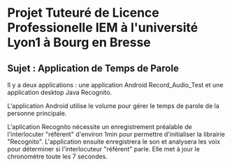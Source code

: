 # Projet Tuteuré de Licence Professionelle IEM à l'université Lyon1 à Bourg en Bresse
## Sujet : Application de Temps de Parole

Il y a deux applications : une application Android Record_Audio_Test et une application desktop Java Recognito.

L'application Android utilise le volume pour gérer le temps de parole de la personne principale.

L'aplication Recognito nécessite un enregistrement préalable de l'interlocuter "référent" d'environ 1min pour permettre d'initialiser la librairie "Recognito". L'application ensuite enregistrera le son et analysera les voix pour déterminer si l'interlocuteur "référent" parle. Elle met à jour le chronomètre toute les 7 secondes.